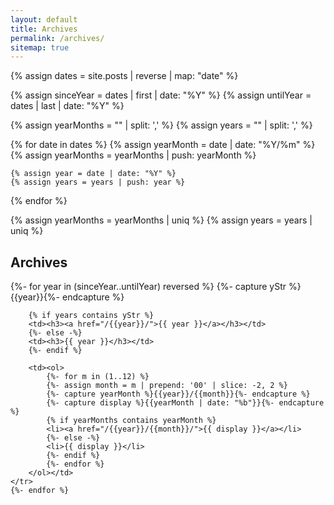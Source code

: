 ```yaml
---
layout: default
title: Archives
permalink: /archives/
sitemap: true
---
```


{% assign dates = site.posts | reverse | map: "date" %}

{% assign sinceYear = dates | first | date: "%Y" %}
{% assign untilYear = dates | last  | date: "%Y" %}

{% assign yearMonths = "" | split: ',' %}
{% assign years = "" | split: ',' %}

{% for date in dates %}
    {% assign yearMonth = date | date: "%Y/%m" %}
    {% assign yearMonths = yearMonths | push: yearMonth %}
    
    {% assign year = date | date: "%Y" %}
    {% assign years = years | push: year %}
{% endfor %}

{% assign yearMonths = yearMonths | uniq %}
{% assign years = years | uniq %}

<h2>Archives</h2>
<table class="archives">
    {%- for year in (sinceYear..untilYear) reversed %}
    <tr class="archive-year">
        {%- capture yStr %}{{year}}{%- endcapture %}

        {% if years contains yStr %}
        <td><h3><a href="/{{year}}/">{{ year }}</a></h3></td>
        {%- else -%} 
        <td><h3>{{ year }}</h3></td>
        {%- endif %}

        <td><ol>
            {%- for m in (1..12) %}
            {%- assign month = m | prepend: '00' | slice: -2, 2 %}
            {%- capture yearMonth %}{{year}}/{{month}}{%- endcapture %}
            {%- capture display %}{{yearMonth | date: "%b"}}{%- endcapture %}
            {% if yearMonths contains yearMonth %}
            <li><a href="/{{year}}/{{month}}/">{{ display }}</a></li>
            {%- else -%} 
            <li>{{ display }}</li>
            {%- endif %}
            {%- endfor %}
        </ol></td>
    </tr>
    {%- endfor %}
</table>
